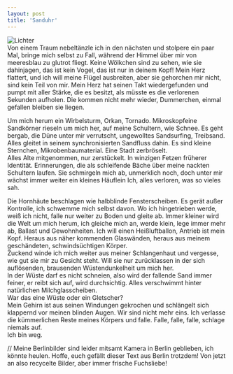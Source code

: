```yaml
---
layout: post
title: 'Sanduhr'
---
```


![Lichter](http://farm4.staticflickr.com/3785/11945195594_aec107f828_c.jpg "Lichter")  
Von einem Traum nebeltänzle ich in den nächsten und stolpere ein paar Mal, bringe mich selbst zu Fall, während der Himmel über mir von meeresblau zu glutrot fliegt.
Keine Wölkchen sind zu sehen, wie sie dahinjagen, das ist kein Vogel, das ist nur in deinem Kopf! 
Mein Herz flattert, und ich will meine Flügel ausbreiten, aber sie gehorchen mir nicht, sind kein Teil von mir. Mein Herz hat seinen Takt wiedergefunden und pumpt mit aller Stärke, die es besitzt, als müsste es die verlorenen Sekunden aufholen. Die kommen nicht mehr wieder, Dummerchen, einmal gefallen bleiben sie liegen. 

Um mich herum ein Wirbelsturm, Orkan, Tornado. Mikroskopfeine Sandkörner rieseln um mich her, auf meine Schultern, wie Schnee. Es geht bergab, die Düne unter mir verrutscht, ungewolltes Sandsurfing, Treibsand.  
Alles gleitet in seinem synchronisierten Sandfluss dahin. Es sind kleine Sternchen, Mikrobenbaumaterial. Eine Stadt zerbröselt.  
Alles Alte mitgenommen, nur zerstückelt. In winzigen Fetzen früherer Identität. Erinnerungen, die als schleifende Bäche über meine nackten Schultern laufen. Sie schmirgeln mich ab, unmerklich noch, doch unter mir wächst immer weiter ein kleines Häuflein Ich, alles verloren, was so vieles sah.  

Die Hornhäute beschlagen wie halbblinde Fensterscheiben. Es gerät außer Kontrolle, ich schwemme mich selbst davon. Wo ich hingetrieben werde, weiß ich nicht, falle nur weiter zu Boden und gleite ab. Immer kleiner wird die Welt um mich herum, ich gleiche mich an, werde klein, lege immer mehr ab, Ballast und Gewohnheiten. Ich will einen Heißluftballon, Antrieb ist mein Kopf. Heraus aus näher kommenden Glaswänden, heraus aus meinem geschändeten, schwindsüchtigen Körper.  
Zuckend winde ich mich weiter aus meiner Schlangenhaut und vergesse, wie gut sie mir zu Gesicht steht. Will sie nur zurücklassen in der sich auflösenden, brausenden Wüstendunkelheit um mich her.  
In der Wüste darf es nicht schneien, also wird der fallende Sand immer feiner, er reibt sich auf, wird durchsichtig. Alles verschwimmt hinter natürlichen Milchglasscheiben.  
War das eine Wüste oder ein Gletscher?  
Mein Gehirn ist aus seinen Windungen gekrochen und schlängelt sich klappernd vor meinen blinden Augen. Wir sind nicht mehr eins. Ich verlasse die kümmerlichen Reste meines Körpers und falle. 
Falle, falle, falle, schlage niemals auf.  
Ich bin weg.


// Meine Berlinbilder sind leider mitsamt Kamera in Berlin geblieben, ich könnte heulen. Hoffe, euch gefällt dieser Text aus Berlin trotzdem! Von jetzt an also recycelte Bilder, aber immer frische Fuchsliebe!